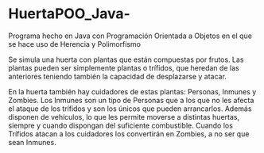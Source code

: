# HuertaPOO_Java-
Programa hecho en Java con Programación Orientada a Objetos en el que se hace uso de Herencia y Polimorfismo

Se simula una huerta con plantas que están compuestas por frutos.
Las plantas pueden ser simplemente plantas o trífidos, que heredan de las anteriores teniendo también la capacidad de desplazarse y atacar.

En la huerta también hay cuidadores de estas plantas: Personas, Inmunes y Zombies.
Los Inmunes son un tipo de Personas que a los que no les afecta el ataque de los trífidos y son los únicos que pueden arrancarlos. Además disponen de vehículos, lo que les permite moverse a distintas huertas, siempre y cuando dispongan del suficiente combustible.
Cuando los Trífidos atacan a los cuidadores los convertirán en Zombies, a no ser que sean Inmunes.
